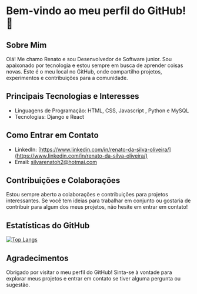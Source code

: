 # Bem-vindo ao meu perfil do GitHub! 👋

## Sobre Mim
Olá! Me chamo Renato e sou Desenvolvedor de Software junior. Sou apaixonado por tecnologia e estou sempre em busca de aprender coisas novas. Este é o meu local no GitHub, onde compartilho projetos, experimentos e contribuições para a comunidade.

## Principais Tecnologias e Interesses
- Linguagens de Programação: HTML, CSS, Javascript , Python e MySQL
- Tecnologias: Django e React


## Como Entrar em Contato
- LinkedIn: [https://www.linkedin.com/in/renato-da-silva-oliveira/](https://www.linkedin.com/in/renato-da-silva-oliveira/)
- Email: silvarenatoh2@hotmai.com


## Contribuições e Colaborações
Estou sempre aberto a colaborações e contribuições para projetos interessantes. Se você tem ideias para trabalhar em conjunto ou gostaria de contribuir para algum dos meus projetos, não hesite em entrar em contato!

## Estatísticas do GitHub
[![Top Langs](https://github-readme-stats.vercel.app/api/top-langs/?username=devSilvaRenato&layout=compact&theme=dark)](https://github.com/anuraghazra/github-readme-stats)

## Agradecimentos
Obrigado por visitar o meu perfil do GitHub! Sinta-se à vontade para explorar meus projetos e entrar em contato se tiver alguma pergunta ou sugestão.

